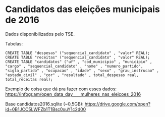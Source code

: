 # Candidatos das eleições municipais de 2016

Dados disponibilizados pelo TSE.

Tabelas:

    CREATE TABLE "despesas" ("sequencial_candidato" , "valor" REAL);
    CREATE TABLE "receitas" ("sequencial_candidato" , "valor" REAL);
    CREATE TABLE "candidatos" ("uf" , "cod_municipio" , "municipio" , "cargo" , "sequencial_candidato" , "nome" , "numero_partido", "sigla_partido" , "ocupacao" , "idade" , "sexo" , "grau_instrucao" , "estado_civil" , "cor" , "resultado" , total_despesas real, total_receitas real);

Exemplo de coisa que dá pra fazer com esses dados: https://infogr.am/open_data_day____mulheres_nas_eleicoes_2016

Base candidatos2016.sqlite (~0,5GB): https://drive.google.com/open?id=0B1JCC5LWFZb1T1Bsc0xuY1c2d00
